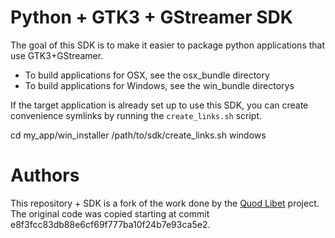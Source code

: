 Python + GTK3 + GStreamer SDK
=============================

The goal of this SDK is to make it easier to package python applications that
use GTK3+GStreamer.

* To build applications for OSX, see the osx_bundle directory
* To build applications for Windows, see the win_bundle directorys

If the target application is already set up to use this SDK, you can create
convenience symlinks by running the `create_links.sh` script.

  cd my_app/win_installer
  /path/to/sdk/create_links.sh windows

Authors
=======

This repository + SDK is a fork of the work done by the
[Quod Libet](https://github.com/quodlibet/quodlibet) project. The original
code was copied starting at commit e8f3fcc83db88e6cf69f777ba10f24b7e93ca5e2.

